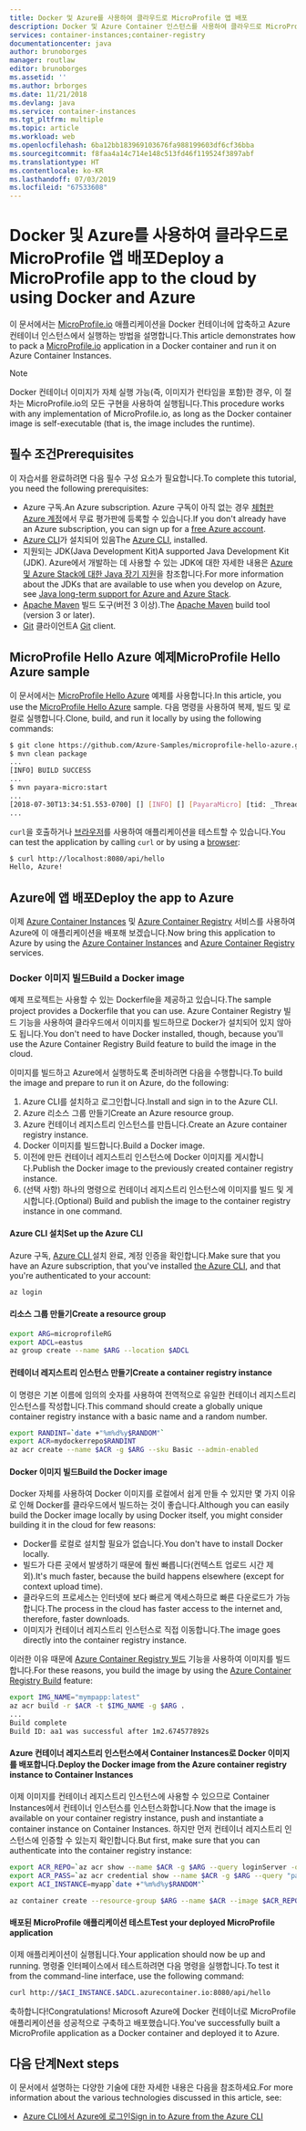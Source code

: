 ```yaml
---
title: Docker 및 Azure를 사용하여 클라우드로 MicroProfile 앱 배포
description: Docker 및 Azure Container 인스턴스를 사용하여 클라우드로 MicroProfile 앱을 배포하는 방법에 대해 알아봅니다.
services: container-instances;container-registry
documentationcenter: java
author: brunoborges
manager: routlaw
editor: brunoborges
ms.assetid: ''
ms.author: brborges
ms.date: 11/21/2018
ms.devlang: java
ms.service: container-instances
ms.tgt_pltfrm: multiple
ms.topic: article
ms.workload: web
ms.openlocfilehash: 6ba12bb183969103676fa988199603df6cf36bba
ms.sourcegitcommit: f8faa4a14c714e148c513fd46f119524f3897abf
ms.translationtype: HT
ms.contentlocale: ko-KR
ms.lasthandoff: 07/03/2019
ms.locfileid: "67533608"
---
```

# <a name="deploy-a-microprofile-app-to-the-cloud-by-using-docker-and-azure"></a><span data-ttu-id="1afe2-103">Docker 및 Azure를 사용하여 클라우드로 MicroProfile 앱 배포</span><span class="sxs-lookup"><span data-stu-id="1afe2-103">Deploy a MicroProfile app to the cloud by using Docker and Azure</span></span>

<span data-ttu-id="1afe2-104">이 문서에서는 [MicroProfile.io] 애플리케이션을 Docker 컨테이너에 압축하고 Azure 컨테이너 인스턴스에서 실행하는 방법을 설명합니다.</span><span class="sxs-lookup"><span data-stu-id="1afe2-104">This article demonstrates how to pack a [MicroProfile.io] application in a Docker container and run it on Azure Container Instances.</span></span>

> [!NOTE]
> <span data-ttu-id="1afe2-105">Docker 컨테이너 이미지가 자체 실행 가능(즉, 이미지가 런타임을 포함)한 경우, 이 절차는 MicroProfile.io의 모든 구현을 사용하여 실행됩니다.</span><span class="sxs-lookup"><span data-stu-id="1afe2-105">This procedure works with any implementation of MicroProfile.io, as long as the Docker container image is self-executable (that is, the image includes the runtime).</span></span>

## <a name="prerequisites"></a><span data-ttu-id="1afe2-106">필수 조건</span><span class="sxs-lookup"><span data-stu-id="1afe2-106">Prerequisites</span></span>

<span data-ttu-id="1afe2-107">이 자습서를 완료하려면 다음 필수 구성 요소가 필요합니다.</span><span class="sxs-lookup"><span data-stu-id="1afe2-107">To complete this tutorial, you need the following prerequisites:</span></span>

* <span data-ttu-id="1afe2-108">Azure 구독.</span><span class="sxs-lookup"><span data-stu-id="1afe2-108">An Azure subscription.</span></span> <span data-ttu-id="1afe2-109">Azure 구독이 아직 없는 경우 [체험판 Azure 계정]에서 무료 평가판에 등록할 수 있습니다.</span><span class="sxs-lookup"><span data-stu-id="1afe2-109">If you don't already have an Azure subscription, you can sign up for a [free Azure account].</span></span>
* <span data-ttu-id="1afe2-110">[Azure CLI]가 설치되어 있음</span><span class="sxs-lookup"><span data-stu-id="1afe2-110">The [Azure CLI], installed.</span></span>
* <span data-ttu-id="1afe2-111">지원되는 JDK(Java Development Kit)</span><span class="sxs-lookup"><span data-stu-id="1afe2-111">A supported Java Development Kit (JDK).</span></span> <span data-ttu-id="1afe2-112">Azure에서 개발하는 데 사용할 수 있는 JDK에 대한 자세한 내용은 [Azure 및 Azure Stack에 대한 Java 장기 지원](https://aka.ms/azure-jdks)을 참조합니다.</span><span class="sxs-lookup"><span data-stu-id="1afe2-112">For more information about the JDKs that are available to use when you develop on Azure, see [Java long-term support for Azure and Azure Stack](https://aka.ms/azure-jdks).</span></span>
* <span data-ttu-id="1afe2-113">[Apache Maven] 빌드 도구(버전 3 이상).</span><span class="sxs-lookup"><span data-stu-id="1afe2-113">The [Apache Maven] build tool (version 3 or later).</span></span>
* <span data-ttu-id="1afe2-114">[Git] 클라이언트</span><span class="sxs-lookup"><span data-stu-id="1afe2-114">A [Git] client.</span></span>

## <a name="microprofile-hello-azure-sample"></a><span data-ttu-id="1afe2-115">MicroProfile Hello Azure 예제</span><span class="sxs-lookup"><span data-stu-id="1afe2-115">MicroProfile Hello Azure sample</span></span>

<span data-ttu-id="1afe2-116">이 문서에서는 [MicroProfile Hello Azure](https://github.com/azure-samples/microprofile-hello-azure) 예제를 사용합니다.</span><span class="sxs-lookup"><span data-stu-id="1afe2-116">In this article, you use the [MicroProfile Hello Azure](https://github.com/azure-samples/microprofile-hello-azure) sample.</span></span> <span data-ttu-id="1afe2-117">다음 명령을 사용하여 복제, 빌드 및 로컬로 실행합니다.</span><span class="sxs-lookup"><span data-stu-id="1afe2-117">Clone, build, and run it locally by using the following commands:</span></span>

```bash
$ git clone https://github.com/Azure-Samples/microprofile-hello-azure.git
$ mvn clean package
...
[INFO] BUILD SUCCESS
...
$ mvn payara-micro:start
...
[2018-07-30T13:34:51.553-0700] [] [INFO] [] [PayaraMicro] [tid: _ThreadID=1 _ThreadName=main] [timeMillis: 1532982891553] [levelValue: 800] Payara Micro  5.182 #badassmicrofish (build 303) ready in 10,304 (ms)
...
```

<span data-ttu-id="1afe2-118">`curl`을 호출하거나 [브라우저](http://localhost:8080/api/hello)를 사용하여 애플리케이션을 테스트할 수 있습니다.</span><span class="sxs-lookup"><span data-stu-id="1afe2-118">You can test the application by calling `curl` or by using a [browser](http://localhost:8080/api/hello):</span></span>

```bash
$ curl http://localhost:8080/api/hello
Hello, Azure!
```

## <a name="deploy-the-app-to-azure"></a><span data-ttu-id="1afe2-119">Azure에 앱 배포</span><span class="sxs-lookup"><span data-stu-id="1afe2-119">Deploy the app to Azure</span></span>

<span data-ttu-id="1afe2-120">이제 [Azure Container Instances] 및 [Azure Container Registry] 서비스를 사용하여 Azure에 이 애플리케이션을 배포해 보겠습니다.</span><span class="sxs-lookup"><span data-stu-id="1afe2-120">Now bring this application to Azure by using the [Azure Container Instances] and [Azure Container Registry] services.</span></span>

### <a name="build-a-docker-image"></a><span data-ttu-id="1afe2-121">Docker 이미지 빌드</span><span class="sxs-lookup"><span data-stu-id="1afe2-121">Build a Docker image</span></span>

<span data-ttu-id="1afe2-122">예제 프로젝트는 사용할 수 있는 Dockerfile을 제공하고 있습니다.</span><span class="sxs-lookup"><span data-stu-id="1afe2-122">The sample project provides a Dockerfile that you can use.</span></span> <span data-ttu-id="1afe2-123">Azure Container Registry 빌드 기능을 사용하여 클라우드에서 이미지를 빌드하므로 Docker가 설치되어 있지 않아도 됩니다.</span><span class="sxs-lookup"><span data-stu-id="1afe2-123">You don't need to have Docker installed, though, because you'll use the Azure Container Registry Build feature to build the image in the cloud.</span></span>

<span data-ttu-id="1afe2-124">이미지를 빌드하고 Azure에서 실행하도록 준비하려면 다음을 수행합니다.</span><span class="sxs-lookup"><span data-stu-id="1afe2-124">To build the image and prepare to run it on Azure, do the following:</span></span>

1. <span data-ttu-id="1afe2-125">Azure CLI를 설치하고 로그인합니다.</span><span class="sxs-lookup"><span data-stu-id="1afe2-125">Install and sign in to the Azure CLI.</span></span>
1. <span data-ttu-id="1afe2-126">Azure 리소스 그룹 만들기</span><span class="sxs-lookup"><span data-stu-id="1afe2-126">Create an Azure resource group.</span></span>
1. <span data-ttu-id="1afe2-127">Azure 컨테이너 레지스트리 인스턴스를 만듭니다.</span><span class="sxs-lookup"><span data-stu-id="1afe2-127">Create an Azure container registry instance.</span></span>
1. <span data-ttu-id="1afe2-128">Docker 이미지를 빌드합니다.</span><span class="sxs-lookup"><span data-stu-id="1afe2-128">Build a Docker image.</span></span>
1. <span data-ttu-id="1afe2-129">이전에 만든 컨테이너 레지스트리 인스턴스에 Docker 이미지를 게시합니다.</span><span class="sxs-lookup"><span data-stu-id="1afe2-129">Publish the Docker image to the previously created container registry instance.</span></span>
1. <span data-ttu-id="1afe2-130">(선택 사항) 하나의 명령으로 컨테이너 레지스트리 인스턴스에 이미지를 빌드 및 게시합니다.</span><span class="sxs-lookup"><span data-stu-id="1afe2-130">(Optional) Build and publish the image to the container registry instance in one command.</span></span>


#### <a name="set-up-the-azure-cli"></a><span data-ttu-id="1afe2-131">Azure CLI 설치</span><span class="sxs-lookup"><span data-stu-id="1afe2-131">Set up the Azure CLI</span></span>

<span data-ttu-id="1afe2-132">Azure 구독, [Azure CLI ](https://docs.microsoft.com/cli/azure/install-azure-cli?view=azure-cli-latest) 설치 완료, 계정 인증을 확인합니다.</span><span class="sxs-lookup"><span data-stu-id="1afe2-132">Make sure that you have an Azure subscription, that you've installed [the Azure CLI](https://docs.microsoft.com/cli/azure/install-azure-cli?view=azure-cli-latest), and that you're authenticated to your account:</span></span>

```bash
az login
```

#### <a name="create-a-resource-group"></a><span data-ttu-id="1afe2-133">리소스 그룹 만들기</span><span class="sxs-lookup"><span data-stu-id="1afe2-133">Create a resource group</span></span>

```bash
export ARG=microprofileRG
export ADCL=eastus
az group create --name $ARG --location $ADCL
```

#### <a name="create-a-container-registry-instance"></a><span data-ttu-id="1afe2-134">컨테이너 레지스트리 인스턴스 만들기</span><span class="sxs-lookup"><span data-stu-id="1afe2-134">Create a container registry instance</span></span>

<span data-ttu-id="1afe2-135">이 명령은 기본 이름에 임의의 숫자를 사용하여 전역적으로 유일한 컨테이너 레지스트리 인스턴스를 작성합니다.</span><span class="sxs-lookup"><span data-stu-id="1afe2-135">This command should create a globally unique container registry instance with a basic name and a random number.</span></span>

```bash
export RANDINT=`date +"%m%d%y$RANDOM"`
export ACR=mydockerrepo$RANDINT
az acr create --name $ACR -g $ARG --sku Basic --admin-enabled
```

#### <a name="build-the-docker-image"></a><span data-ttu-id="1afe2-136">Docker 이미지 빌드</span><span class="sxs-lookup"><span data-stu-id="1afe2-136">Build the Docker image</span></span>

<span data-ttu-id="1afe2-137">Docker 자체를 사용하여 Docker 이미지를 로컬에서 쉽게 만들 수 있지만 몇 가지 이유로 인해 Docker를 클라우드에서 빌드하는 것이 좋습니다.</span><span class="sxs-lookup"><span data-stu-id="1afe2-137">Although you can easily build the Docker image locally by using Docker itself, you might consider building it in the cloud for few reasons:</span></span>

* <span data-ttu-id="1afe2-138">Docker를 로컬로 설치할 필요가 없습니다.</span><span class="sxs-lookup"><span data-stu-id="1afe2-138">You don't have to install Docker locally.</span></span>
* <span data-ttu-id="1afe2-139">빌드가 다른 곳에서 발생하기 때문에 훨씬 빠릅니다(컨텍스트 업로드 시간 제외).</span><span class="sxs-lookup"><span data-stu-id="1afe2-139">It's much faster, because the build happens elsewhere (except for context upload time).</span></span>
* <span data-ttu-id="1afe2-140">클라우드의 프로세스는 인터넷에 보다 빠르게 액세스하므로 빠른 다운로드가 가능합니다.</span><span class="sxs-lookup"><span data-stu-id="1afe2-140">The process in the cloud has faster access to the internet and, therefore, faster downloads.</span></span>
* <span data-ttu-id="1afe2-141">이미지가 컨테이너 레지스트리 인스턴스로 직접 이동합니다.</span><span class="sxs-lookup"><span data-stu-id="1afe2-141">The image goes directly into the container registry instance.</span></span>

<span data-ttu-id="1afe2-142">이러한 이유 때문에 [Azure Container Registry 빌드] 기능을 사용하여 이미지를 빌드합니다.</span><span class="sxs-lookup"><span data-stu-id="1afe2-142">For these reasons, you build the image by using the [Azure Container Registry Build] feature:</span></span>

```bash
export IMG_NAME="mympapp:latest"
az acr build -r $ACR -t $IMG_NAME -g $ARG .
...
Build complete
Build ID: aa1 was successful after 1m2.674577892s
```

#### <a name="deploy-the-docker-image-from-the-azure-container-registry-instance-to-container-instances"></a><span data-ttu-id="1afe2-143">Azure 컨테이너 레지스트리 인스턴스에서 Container Instances로 Docker 이미지를 배포합니다.</span><span class="sxs-lookup"><span data-stu-id="1afe2-143">Deploy the Docker image from the Azure container registry instance to Container Instances</span></span>

<span data-ttu-id="1afe2-144">이제 이미지를 컨테이너 레지스트리 인스턴스에 사용할 수 있으므로 Container Instances에서 컨테이너 인스턴스를 인스턴스화합니다.</span><span class="sxs-lookup"><span data-stu-id="1afe2-144">Now that the image is available on your container registry instance, push and instantiate a container instance on Container Instances.</span></span> <span data-ttu-id="1afe2-145">하지만 먼저 컨테이너 레지스트리 인스턴스에 인증할 수 있는지 확인합니다.</span><span class="sxs-lookup"><span data-stu-id="1afe2-145">But first, make sure that you can authenticate into the container registry instance:</span></span>

```bash
export ACR_REPO=`az acr show --name $ACR -g $ARG --query loginServer -o tsv`
export ACR_PASS=`az acr credential show --name $ACR -g $ARG --query "passwords[0].value" -o tsv`
export ACI_INSTANCE=myapp`date +"%m%d%y$RANDOM"`

az container create --resource-group $ARG --name $ACR --image $ACR_REPO/$IMG_NAME --cpu 1 --memory 1 --registry-login-server $ACR_REPO --registry-username $ACR --registry-password $ACR_PASS --dns-name-label $ACI_INSTANCE --ports 8080
```

#### <a name="test-your-deployed-microprofile-application"></a><span data-ttu-id="1afe2-146">배포된 MicroProfile 애플리케이션 테스트</span><span class="sxs-lookup"><span data-stu-id="1afe2-146">Test your deployed MicroProfile application</span></span>

<span data-ttu-id="1afe2-147">이제 애플리케이션이 실행됩니다.</span><span class="sxs-lookup"><span data-stu-id="1afe2-147">Your application should now be up and running.</span></span> <span data-ttu-id="1afe2-148">명령줄 인터페이스에서 테스트하려면 다음 명령을 실행합니다.</span><span class="sxs-lookup"><span data-stu-id="1afe2-148">To test it from the command-line interface, use the following command:</span></span>

```bash
curl http://$ACI_INSTANCE.$ADCL.azurecontainer.io:8080/api/hello
````

<span data-ttu-id="1afe2-149">축하합니다!</span><span class="sxs-lookup"><span data-stu-id="1afe2-149">Congratulations!</span></span> <span data-ttu-id="1afe2-150">Microsoft Azure에 Docker 컨테이너로 MicroProfile 애플리케이션을 성공적으로 구축하고 배포했습니다.</span><span class="sxs-lookup"><span data-stu-id="1afe2-150">You've successfully built a MicroProfile application as a Docker container and deployed it to Azure.</span></span>

## <a name="next-steps"></a><span data-ttu-id="1afe2-151">다음 단계</span><span class="sxs-lookup"><span data-stu-id="1afe2-151">Next steps</span></span>

<span data-ttu-id="1afe2-152">이 문서에서 설명하는 다양한 기술에 대한 자세한 내용은 다음을 참조하세요.</span><span class="sxs-lookup"><span data-stu-id="1afe2-152">For more information about the various technologies discussed in this article, see:</span></span>

* [<span data-ttu-id="1afe2-153">Azure CLI에서 Azure에 로그인</span><span class="sxs-lookup"><span data-stu-id="1afe2-153">Sign in to Azure from the Azure CLI</span></span>](/azure/xplat-cli-connect)

<!-- URL List -->

[Azure Container Registry 빌드]: https://docs.microsoft.com/azure/container-registry/container-registry-build-overview
[Azure Container Registry Build]: https://docs.microsoft.com/azure/container-registry/container-registry-build-overview
[MicroProfile.io]: https://microprofile.io
[Azure CLI]: /cli/azure/overview
[Azure for Java Developers]: https://docs.microsoft.com/java/azure/
[Azure portal]: https://portal.azure.com/
[체험판 Azure 계정]: https://azure.microsoft.com/pricing/free-trial/
[free Azure account]: https://azure.microsoft.com/pricing/free-trial/
[Git]: https://github.com/
[Apache Maven]: http://maven.apache.org/
[Java Development Kit (JDK)]: https://aka.ms/azure-jdks
<!-- http://www.oracle.com/technetwork/java/javase/downloads/ -->
[Azure Container Instances]: https://docs.microsoft.com/azure/container-instances/
[Azure Container Registry]:  https://docs.microsoft.com/azure/container-registry
